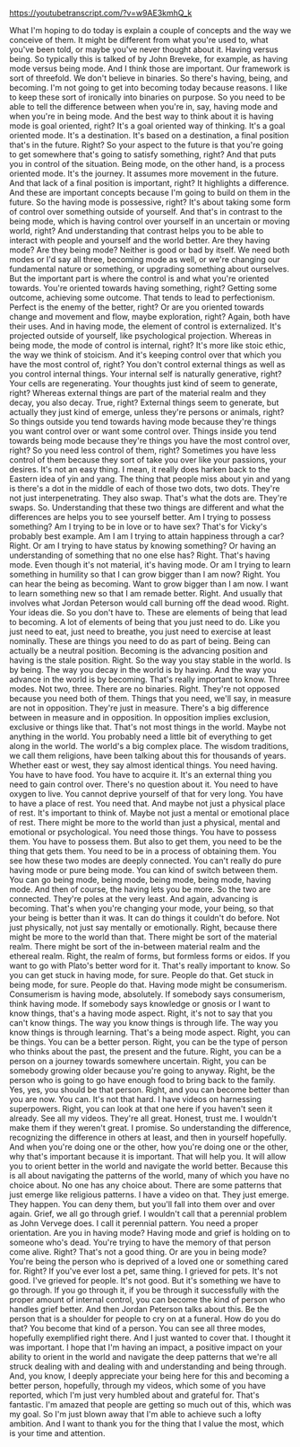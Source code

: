 https://youtubetranscript.com/?v=w9AE3kmhQ_k

 What I'm hoping to do today is explain a couple of concepts and the way we conceive of them. It might be different from what you're used to, what you've been told, or maybe you've never thought about it. Having versus being. So typically this is talked of by John Breveke, for example, as having mode versus being mode. And I think those are important. Our framework is sort of threefold. We don't believe in binaries. So there's having, being, and becoming. I'm not going to get into becoming today because reasons. I like to keep these sort of ironically into binaries on purpose. So you need to be able to tell the difference between when you're in, say, having mode and when you're in being mode. And the best way to think about it is having mode is goal oriented, right? It's a goal oriented way of thinking. It's a goal oriented mode. It's a destination. It's based on a destination, a final position that's in the future. Right? So your aspect to the future is that you're going to get somewhere that's going to satisfy something, right? And that puts you in control of the situation. Being mode, on the other hand, is a process oriented mode. It's the journey. It assumes more movement in the future. And that lack of a final position is important, right? It highlights a difference. And these are important concepts because I'm going to build on them in the future. So the having mode is possessive, right? It's about taking some form of control over something outside of yourself. And that's in contrast to the being mode, which is having control over yourself in an uncertain or moving world, right? And understanding that contrast helps you to be able to interact with people and yourself and the world better. Are they having mode? Are they being mode? Neither is good or bad by itself. We need both modes or I'd say all three, becoming mode as well, or we're changing our fundamental nature or something, or upgrading something about ourselves. But the important part is where the control is and what you're oriented towards. You're oriented towards having something, right? Getting some outcome, achieving some outcome. That tends to lead to perfectionism. Perfect is the enemy of the better, right? Or are you oriented towards change and movement and flow, maybe exploration, right? Again, both have their uses. And in having mode, the element of control is externalized. It's projected outside of yourself, like psychological projection. Whereas in being mode, the mode of control is internal, right? It's more like stoic ethic, the way we think of stoicism. And it's keeping control over that which you have the most control of, right? You don't control external things as well as you control internal things. Your internal self is naturally generative, right? Your cells are regenerating. Your thoughts just kind of seem to generate, right? Whereas external things are part of the material realm and they decay, you also decay. True, right? External things seem to generate, but actually they just kind of emerge, unless they're persons or animals, right? So things outside you tend towards having mode because they're things you want control over or want some control over. Things inside you tend towards being mode because they're things you have the most control over, right? So you need less control of them, right? Sometimes you have less control of them because they sort of take you over like your passions, your desires. It's not an easy thing. I mean, it really does harken back to the Eastern idea of yin and yang. The thing that people miss about yin and yang is there's a dot in the middle of each of those two dots, two dots. They're not just interpenetrating. They also swap. That's what the dots are. They're swaps. So. Understanding that these two things are different and what the differences are helps you to see yourself better. Am I trying to possess something? Am I trying to be in love or to have sex? That's for Vicky's probably best example. Am I am I trying to attain happiness through a car? Right. Or am I trying to have status by knowing something? Or having an understanding of something that no one else has? Right. That's having mode. Even though it's not material, it's having mode. Or am I trying to learn something in humility so that I can grow bigger than I am now? Right. You can hear the being as becoming. Want to grow bigger than I am now. I want to learn something new so that I am remade better. Right. And usually that involves what Jordan Peterson would call burning off the dead wood. Right. Your ideas die. So you don't have to. These are elements of being that lead to becoming. A lot of elements of being that you just need to do. Like you just need to eat, just need to breathe, you just need to exercise at least nominally. These are things you need to do as part of being. Being can actually be a neutral position. Becoming is the advancing position and having is the stale position. Right. So the way you stay stable in the world. Is by being. The way you decay in the world is by having. And the way you advance in the world is by becoming. That's really important to know. Three modes. Not two, three. There are no binaries. Right. They're not opposed because you need both of them. Things that you need, we'll say, in measure are not in opposition. They're just in measure. There's a big difference between in measure and in opposition. In opposition implies exclusion, exclusive or things like that. That's not most things in the world. Maybe not anything in the world. You probably need a little bit of everything to get along in the world. The world's a big complex place. The wisdom traditions, we call them religions, have been talking about this for thousands of years. Whether east or west, they say almost identical things. You need having. You have to have food. You have to acquire it. It's an external thing you need to gain control over. There's no question about it. You need to have oxygen to live. You cannot deprive yourself of that for very long. You have to have a place of rest. You need that. And maybe not just a physical place of rest. It's important to think of. Maybe not just a mental or emotional place of rest. There might be more to the world than just a physical, mental and emotional or psychological. You need those things. You have to possess them. You have to possess them. But also to get them, you need to be the thing that gets them. You need to be in a process of obtaining them. You see how these two modes are deeply connected. You can't really do pure having mode or pure being mode. You can kind of switch between them. You can go being mode, being mode, being mode, being mode, having mode. And then of course, the having lets you be more. So the two are connected. They're poles at the very least. And again, advancing is becoming. That's when you're changing your mode, your being, so that your being is better than it was. It can do things it couldn't do before. Not just physically, not just say mentally or emotionally. Right, because there might be more to the world than that. There might be sort of the material realm. There might be sort of the in-between material realm and the ethereal realm. Right, the realm of forms, but formless forms or eidos. If you want to go with Plato's better word for it. That's really important to know. So you can get stuck in having mode, for sure. People do that. Get stuck in being mode, for sure. People do that. Having mode might be consumerism. Consumerism is having mode, absolutely. If somebody says consumerism, think having mode. If somebody says knowledge or gnosis or I want to know things, that's a having mode aspect. Right, it's not to say that you can't know things. The way you know things is through life. The way you know things is through learning. That's a being mode aspect. Right, you can be things. You can be a better person. Right, you can be the type of person who thinks about the past, the present and the future. Right, you can be a person on a journey towards somewhere uncertain. Right, you can be somebody growing older because you're going to anyway. Right, be the person who is going to go have enough food to bring back to the family. Yes, yes, you should be that person. Right, and you can become better than you are now. You can. It's not that hard. I have videos on harnessing superpowers. Right, you can look at that one here if you haven't seen it already. See all my videos. They're all great. Honest, trust me. I wouldn't make them if they weren't great. I promise. So understanding the difference, recognizing the difference in others at least, and then in yourself hopefully. And when you're doing one or the other, how you're doing one or the other, why that's important because it is important. That will help you. It will allow you to orient better in the world and navigate the world better. Because this is all about navigating the patterns of the world, many of which you have no choice about. No one has any choice about. There are some patterns that just emerge like religious patterns. I have a video on that. They just emerge. They happen. You can deny them, but you'll fall into them over and over again. Grief, we all go through grief. I wouldn't call that a perennial problem as John Vervege does. I call it perennial pattern. You need a proper orientation. Are you in having mode? Having mode and grief is holding on to someone who's dead. You're trying to have the memory of that person come alive. Right? That's not a good thing. Or are you in being mode? You're being the person who is deprived of a loved one or something cared for. Right? If you've ever lost a pet, same thing. I grieved for pets. It's not good. I've grieved for people. It's not good. But it's something we have to go through. If you go through it, if you be through it successfully with the proper amount of internal control, you can become the kind of person who handles grief better. And then Jordan Peterson talks about this. Be the person that is a shoulder for people to cry on at a funeral. How do you do that? You become that kind of a person. You can see all three modes, hopefully exemplified right there. And I just wanted to cover that. I thought it was important. I hope that I'm having an impact, a positive impact on your ability to orient in the world and navigate the deep patterns that we're all struck dealing with and dealing with and understanding and being through. And, you know, I deeply appreciate your being here for this and becoming a better person, hopefully, through my videos, which some of you have reported, which I'm just very humbled about and grateful for. That's fantastic. I'm amazed that people are getting so much out of this, which was my goal. So I'm just blown away that I'm able to achieve such a lofty ambition. And I want to thank you for the thing that I value the most, which is your time and attention.